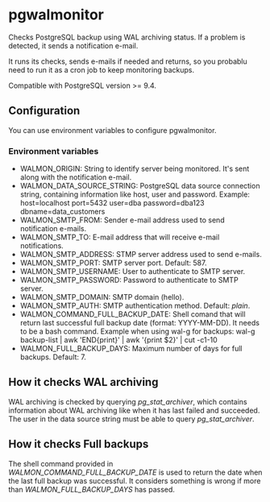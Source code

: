 # pgwalmonitor

Checks PostgreSQL backup using WAL archiving status. If a problem is detected, it sends a notification e-mail.

It runs its checks, sends e-mails if needed and returns, so you probablu need to run it as a cron job to keep monitoring backups.

Compatible with PostgreSQL version >= 9.4.

## Configuration

You can use environment variables to configure pgwalmonitor.

### Environment variables

- WALMON_ORIGIN: String to identify server being monitored. It's sent along with the notification e-mail.
- WALMON_DATA_SOURCE_STRING: PostgreSQL data source connection string, containing information like host, user and password. Example: host=localhost port=5432 user=dba password=dba123 dbname=data_customers
- WALMON_SMTP_FROM: Sender e-mail address used to send notification e-mails.
- WALMON_SMTP_TO: E-mail address that will receive e-mail notifications.
- WALMON_SMTP_ADDRESS: STMP server address used to send e-mails.
- WALMON_SMTP_PORT: SMTP server port. Default: 587.
- WALMON_SMTP_USERNAME: User to authenticate to SMTP server.
- WALMON_SMTP_PASSWORD: Password to authenticate to SMTP server.
- WALMON_SMTP_DOMAIN: SMTP domain (hello).
- WALMON_SMTP_AUTH: SMTP authentication method. Default: *plain*.
- WALMON_COMMAND_FULL_BACKUP_DATE: Shell comand that will return last successful full backup date (format: YYYY-MM-DD). It needs to be a bash command. Example when using wal-g for backups: wal-g backup-list | awk 'END{print}' | awk '{print $2}' | cut -c1-10
- WALMON_FULL_BACKUP_DAYS: Maximum number of days for full backups. Default: 7.

## How it checks WAL archiving

WAL archiving is checked by querying *pg_stat_archiver*, which contains information about WAL archiving like when it has last failed and succeeded. The user in the data source string must be able to query *pg_stat_archiver*.

## How it checks Full backups

The shell command provided in *WALMON_COMMAND_FULL_BACKUP_DATE* is used to return the date when the last full backup was successful. It considers something is wrong if more than *WALMON_FULL_BACKUP_DAYS* has passed.